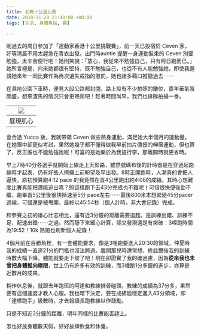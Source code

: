 ```yaml
---
title: 初戰十公里比賽
date: 2018-11-20 21:40:00 +08:00
tags: [生活, 身體素描, 暮]

---
```


  
  
  
剛過去的周日參加了「運動家香港十公里挑戰賽」，前一天已投宿於 Ceven 家，好等清晨不用太趕急在青衣出發。出門時auntie 提醒一身運動裝束的 Ceven 別要勉強，太辛苦便行吧！她則笑說：「放心，我從來不勉強自己，只有阿日跑而已。」她所言極是，向來她都很有堅持，既不勉強自己，也從不有人能勉強她，即使我邀請她來年一同比賽作為再次遺失戒指的懲罰，她也諸多藉口推搪過去⋯⋯  
  
在濕地公園下車時，便見大段公路都封閉，路上設有不少拍照的攤位，嘉年華氣氛頗盛，想來渣馬的情況只會更熱鬧吧！趁著時間尚早，我們也排隊拍攝一番。  
  
| [![](https://4.bp.blogspot.com/-xrrxJy8o5ws/W_QG_f7M-vI/AAAAAAAAGrc/B3gcccNN18wEUpSZTsL2tft-VZsj_2BAwCLcBGAs/s400/IMG_5662.jpeg)](https://4.bp.blogspot.com/-xrrxJy8o5ws/W%5FQG%5Ff7M-vI/AAAAAAAAGrc/B3gcccNN18wEUpSZTsL2tft-VZsj%5F2BAwCLcBGAs/s1600/IMG%5F5662.jpeg) |
| ---------------------------------------------------------------------------------------------------------------------------------------------------------------------------------------------------------------------------------------------------------------------- |
| 展現肌心                                                                                                                                                                                                                                                                   |

會合過 Yucca 後，我就帶領 Ceven 做些熱身運動，滿足她大半個月的運動量。在她眼中卻更似考試，果然她幾乎都不懂得做我早前拍片傳授的伸展運動，但也算了，反正誰也不能勉強她呢！可喜的是她樂於為我提行李，那離開時就更省時。  
  
早上7時40分各選手就開始上線走上天影路，雖然號碼布後的計時器是在穿過起跑線時才起表，仍有好些人擠擁上前盼望及早出發。8時正開跑時，人潮真的會把人逼快，原初預算跑4:12 pace 的我竟然在首4公里跑出約4:08的成績。其時心想難度比賽真能把潛能迫出嗎？照這樣跑下去43分完成也不難呢！可惜很快便後勁不繼，跑畢首5公里後很快掉速至5分 pace左右⋯⋯最後800米本想緊隨45分pacer 過線，可惜還是被甩開，最終以45:54秒（個人計時，非大會記錄）完成。  
  
和參賽之初的雄心壯志相比，還有近3分鐘的距離需要追趕。是訓練出錯、訓練不足、配速出錯⋯⋯之過。然而靜下來細心計算，卻又發現還是有突破：3哩跑時間為19:52！10k 路跑也刷新個人紀錄！  
  
4個月前在百勝角裡，有一套體能要求，像是3哩跑要進入20:30的領域，仲夏時我的成績一直連21分的門檻也沒法跨過。離開那兒時還常想，終此爾後我的訓練時數大幅下降，體能就要走下坡了吧！現在卻證實了我的確過慮，因為**從來我也未曾把身體推向極限**，世上仍有許多有效的訓練，而3哩跑1分多鐘的進步，亦算是近數月的成果。  
  
稍作休息後，就跟去年跑班的阿達和教練排骨碰頭，教練的成績為37分多，果然要有這個速度才教人心服。我也暗下決定，要在成績能穩定進入43分領域，即「達標跑手」級數時，才去報讀長跑教練以作鼓勵。  
  
只是不知近3分鐘的距離，明年同樣的比賽能否趕上。  
  
  
怎也好放身體數天假，好好放肆飲食和休養。  
  
  
